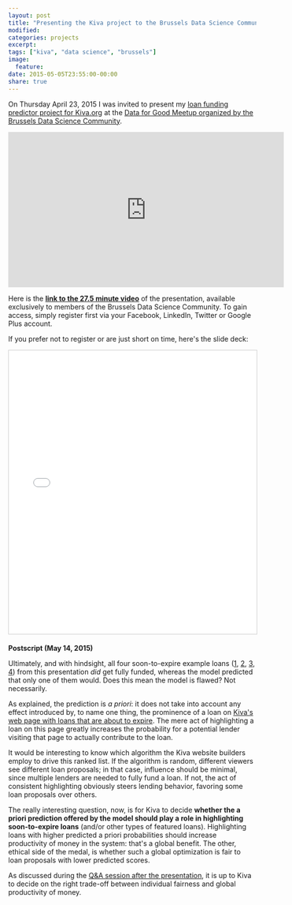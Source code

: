 ```yaml
---
layout: post
title: "Presenting the Kiva project to the Brussels Data Science Community"
modified:
categories: projects
excerpt:
tags: ["kiva", "data science", "brussels"]
image:
  feature:
date: 2015-05-05T23:55:00-00:00
share: true
---
```


On Thursday April 23, 2015 I was invited to present my [loan
funding predictor project for Kiva.org][kiva-project] at the [Data for Good Meetup organized by the
Brussels Data Science Community][meetup].

<iframe width="560" height="315" src="https://www.youtube.com/embed/jZgtw-eEPPk" frameborder="0" allowfullscreen></iframe>

Here is the [**link to the 27.5 minute video**][video] of the
presentation, available exclusively to members of the Brussels Data
Science Community.
To gain access, simply register first via your Facebook,
LinkedIn, Twitter or Google Plus account. 

If you prefer not to register or are just short on time, here's the slide deck:

<iframe
src="//www.slideshare.net/slideshow/embed_code/key/E3YuFhceWq3Q78"
width="800" height="575" frameborder="0" marginwidth="0"
marginheight="0" scrolling="no" style="border:1px solid #CCC;
border-width:1px; margin-bottom:5px; max-width: 100%;"
allowfullscreen> </iframe> 

**Postscript (May 14, 2015)**

Ultimately, and with hindsight, all four soon-to-expire example
loans ([1][exp-1], [2][exp-2], [3][exp-3], [4][exp-4]) from this
presentation _did_ get fully funded, whereas the model
predicted that only one of them would. Does this mean the model is
flawed? Not necessarily.

As explained, the prediction is _a priori_: it
does not take into account any effect introduced by, to name one
thing, the prominence of a loan on [Kiva's  web page with loans that are about to
expire][loans-to-expire]. The mere act of highlighting a loan on this page greatly
increases the probability for a potential lender visiting that page
to actually contribute to the loan.

It would be interesting to know which algorithm the Kiva
website builders employ to drive this ranked list. If the algorithm is random,
different viewers see different loan proposals; in that case,
influence should be minimal, since multiple lenders are needed to
fully fund a loan. If not, the act of consistent highlighting
obviously steers lending behavior, favoring some loan proposals over
others.

The really interesting question, now, is  for Kiva to decide **whether the a
priori prediction offered by the model should play a role in
highlighting soon-to-expire loans** (and/or other types of featured
loans).
Highlighting loans with higher predicted a priori probabilities should increase productivity of money in the
system: that's a global benefit. The other, ethical side of the
medal, is whether such a global optimization is fair to loan proposals
with lower predicted scores.

As discussed during the [Q&A session after the presentation][video], it is up to
Kiva to decide on the right trade-off between individual fairness and
global productivity of money.

[kiva-project]: /projects/kiva-loan-funding-predictor-project/
[video]: https://www.parleys.com/tutorial/meetup-data4good-proof-concept-micro-finance-loan-funding-predictor-kiva-org
[meetup]: http://www.meetup.com/Brussels-Data-Science-Community-Meetup/events/219310846/
[loans-to-expire]: http://www.kiva.org/lend#/?sortBy=expiringSoon
[exp-1]: http://www.kiva.org/lend/858602
[exp-2]: http://www.kiva.org/lend/858607
[exp-3]: http://www.kiva.org/lend/858570
[exp-4]: http://www.kiva.org/lend/857469
